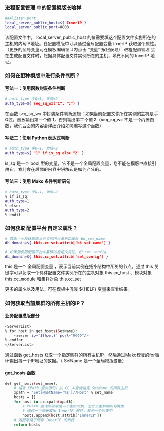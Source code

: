 ### 进程配置管理 中的配置模版长啥样
 
```bash
###listen port
local_server_public_host=${ InnerIP }
local_server_public_port=8803
```
该配置文件中， local_server_public_host 的值需要填这个配置文件实例所在的主机的内网IP地址。在配置模版中可以通过全局配置变量 InnerIP 获取这个属性。（更多的全局变量可在模板编辑窗口内点击 “变量” 按钮获取）
进程配置管理 会在生成配置文件时，根据具体配置文件实例所在的主机，填充不同的 InnerIP 地址。

### 如何在配种模版中进行条件判断？

#### 写法一：使用函数封装条件判断
```bash
# auth_type 手Q=1, 微信=2
auth_type=${ seq_sq_wx("1", "2") }
```
在函数 seq_sq_wx 中封装条件判断逻辑：如果当前配置文件所在实例的主机是手Q区，函数输出第一个值 1，否则输出第二个值 2（seq_sq_wx 不是一个内置函数，我们后面的内容会详细介绍如何编写这个函数）

#### 写法二：使用 Python 表达式判断
```bash
# auth_type 手Q=1, 微信=2
auth_type=${ "1" if is_sq else "2" }
```
is_sq 是一个 bool 型的变量，它不是一个全局配置变量，您不能在模版中直接引用它，我们会在后面的内容中讲解它是如何产生的。

#### 写法三：使用 Mako 条件判断语句
```bash
# auth_type 手Q=1, 微信=2
% if is_sq:
auth_type=1
% else:
auth_type=2
% endif
```

### 如何获取 配置平台 自定义属性？
 
```bash
# 获取一个具体配置文件实例所在集群的属性 bk_set_name
db_domain=${ this.cc_set.attrib['bk_set_name'] }

# 如果要使用配置平台中集群的自定义属性，如 set_config 
db_domain=${ this.cc_set.attrib['set_config'] }
```
this 是一个 全局配置变量 ，表示当前实例在拓扑结构中所处的节点。通过 this 关键字可以获取一个具体配置文件实例所在的主机对象 this.cc_host 、模块对象 this.cc_module 和集群对象 this.cc_set

更多的属性以及用法，可在模板中沉浸 ${HELP} 变量来查看结果。

 

### 如何获取当前集群的所有主机的IP？

#### 业务配置模版部分

```bash
<ServerList>
% for host in get_hosts(SetName):
    <server ip="${host}" port="8080"/>
% endfor
</ServerList>
```

通过函数 get_hosts 获取一个指定集群的所有主机IP，然后通过Mako模版的for循环输出每一个IP地址的数据。（ SetName 是一个全局模版变量）

#### get_hosts 函数
 
```bash
def get_hosts(set_name):
    # 组装 XPath 查询语句，从 CC 中查询指定 SetName 的所有主机
    xpath = "Set[@SetName='%s']//Host" % set_name
    hosts = []
    for host in cc.xpath(xpath):
        # XPath 查询的结果是一个主机对象，包含了主机的所有属性
        # 通过一个循环取出 InnerIP 属性，放到一个列表中
        hosts.append(host.attrib['InnerIP'])
    # 返回存储了所有 InnerIP 的列表
    return hosts
```
